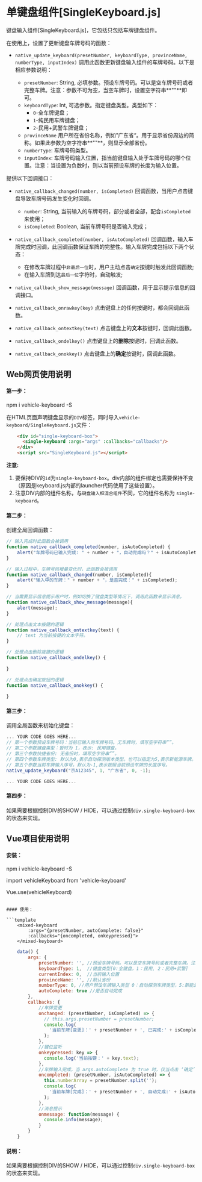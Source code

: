 
# 单键盘组件[SingleKeyboard.js]

键盘输入组件[SingleKeyboard.js]，它包括只包括车牌键盘组件。

在使用上，设置了更新键盘车牌号码的函数：

- `native_update_keyboard(presetNumber, keyboardType, provinceName, numberType, inputIndex)` 调用此函数更新键盘输入组件的车牌号码。以下是相应参数说明：

    * `presetNumber`: String, 必填参数。预设车牌号码。可以是空车牌号码或者完整车牌。注意：参数不可为空，当空车牌时，设置空字符串**""**即可。
    * `keyboardType`: Int, 可选参数。指定键盘类型。类型如下：
        - `0`-全车牌键盘；
        - `1`-纯民用车牌键盘；
        - `2`-民用+武警车牌键盘；
    * `provinceName` 用户所在省份名称，例如”广东省“。用于显示省份周边的简称。如果此参数为空字符串**""**，则显示全部省份。

    - `numberType`: 车牌号码类型。
    - `inputIndex`: 车牌号码输入位置，指当前键盘输入处于车牌号码的哪个位置。注意：当设置为负数时，则以当前预设车牌的长度为输入位置。

提供以下回调接口：

- `native_callback_changed(number, isCompleted)` 回调函数，当用户点击键盘导致车牌号码发生变化时回调。
    * `number`: String, 当前输入的车牌号码，部分或者全部，配合`isCompleted`来使用；
    * `isCompleted`: Boolean, 当前车牌号码是否输入完成；

- `native_callback_completed(number, isAutoCompleted)` 回调函数，输入车牌完成时回调，此回调函数保证车牌的完整性。输入车牌完成包括以下两个状态：
    * 在修改车牌过程中`非最后一位`时，用户主动点击`确定`按键时触发此回调函数;
    * 在输入车牌到达`最后一位`字符时，自动触发;

- `native_callback_show_message(message)` 回调函数，用于显示提示信息的回调接口。

- `native_callback_onrawkey(key)` 点击键盘上的任何按键时，都会回调此函数。

- `native_callback_ontextkey(text)` 点击键盘上的**文本**按键时，回调此函数。

- `native_callback_ondelkey()` 点击键盘上的**删除**按键时，回调此函数。

- `native_callback_onokkey()` 点击键盘上的**确定**按键时，回调此函数。
    
## Web网页使用说明

#### 第一步：

npm i vehicle-keyboard -S

在HTML页面声明键盘显示的`DIV`标签，同时导入`vehicle-keyboard/SingleKeyboard.js`文件：

```html
    <div id="single-keyboard-box">
      <single-keyboard :args="args" :callbacks="callbacks"/>
    </div>
    <script src="SingleKeyboard.js"></script>
```

**注意:**

1. 要保持DIV的`id`为`single-keyboard-box`。div内部的组件绑定也需要保持不变（原因是keyboard.js内部的launcher代码使用了这些设置）。
1. 注意DIV内部的组件名称，与`键盘输入框混合组件`不同，它的组件名称为 `single-keyboard`。

#### 第二步：

创建全局回调函数：

```javascript
// 输入完成时此函数会被调用
function native_callback_completed(number, isAutoCompleted) {
    alert("车牌号码已输入完成: " + number + "，自动完成吗？" + isAutoCompleted);
}

// 输入过程中，车牌号码增量变化时，此函数会被调用
function native_callback_changed(number, isCompleted){
    alert("输入中的车牌：" + number + "，是否完成：" + isCompleted);
}

// 当需要显示信息提示用户时，例如切换了键盘类型等情况下，调用此函数来显示消息。
function native_callback_show_message(message){
    alert(message);
}

// 处理点击文本按键的逻辑
function native_callback_ontextkey(text) {
    // text 为当前按键的文本字符。
}

// 处理点击删除按键的逻辑
function native_callback_ondelkey() {
    
}

// 处理点击确定按钮的逻辑
function native_callback_onokkey() {
    
}
```

#### 第三步：

调用全局函数来初始化键盘：

```javascript
... YOUR CODE GOES HERE...
// 第一个参数预设车牌号码：当前已输入的车牌号码。无车牌时，填写空字符串“”。
// 第二个参数键盘类型：暂时为 1，表示: 民用键盘。
// 第三个参数快捷省份: 无省份时，填写空字符串“”。
// 第四个参数车牌类型: 默认为0,表示自动探测版本类型。也可以指定为5,表示新能源车牌。
// 第五个参数当前车牌输入序号。默认为-1,表示按照当前预设车牌的长度序号。
native_update_keyboard("京A12345", 1, "广东省", 0, -1);

... YOUR CODE GOES HERE...
```

#### 第四步：

如果需要根据控制DIV的SHOW / HIDE，可以通过控制`div.single-keyboard-box`的状态来实现。


## Vue项目使用说明

#### 安装：

npm i vehicle-keyboard -S

import vehicleKeyboard from 'vehicle-keyboard'

Vue.use(vehicleKeyboard)
```

#### 使用：

```template
    <mixed-keyboard 
		:args="{presetNumber, autoComplete: false}" 
		:callbacks="{oncompleted, onkeypressed}">
	</mixed-keyboard>
```
```js
	data() {
		args: {
			presetNumber: '', //预设车牌号码。可以是空车牌号码或者完整车牌。注意：参数不可为空，当空车牌时，设置空字符串**
			keyboardType: 1,  //键盘类型[0:全键盘，1：民用, 2：民用+武警]
			currentIndex: 0,  //当前输入位置
			provinceName: '', //默认省份
			numberType: 0, //用户预设车牌输入类型 0：自动探测车牌类型，5:新能源车牌(engine.NUM_TYPES)
			autoComplete: true //是否自动完成
		},
		callbacks: {
			//车牌变更
			onchanged: (presetNumber, isCompleted) => {
			  // this.args.presetNumber = presetNumber;
			  console.log(
				'当前车牌[变更]：' + presetNumber + ', 已完成:' + isCompleted
			  );
			},
			//键位监听
			onkeypressed: key => {
			  console.log('当前按键：' + key.text);
			},
			//车牌输入完成，当 args.autoComplete 为 true 时，仅当点击 ‘确定’ 时，才调用
			oncompleted: (presetNumber, isAutoCompleted) => {
			  this.numberArray = presetNumber.split('');
			  console.log(
				'当前车牌[完成]：' + presetNumber + ', 自动完成:' + isAutoCompleted
			  );
			},
			//消息提示
			onmessage: function(message) {
			  console.info(message);
			}
		}
	}
```

#### 说明：

如果需要根据控制DIV的SHOW / HIDE，可以通过控制`div.single-keyboard-box`的状态来实现。
